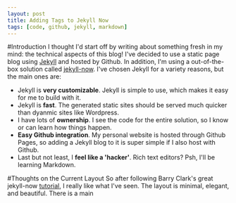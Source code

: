 ```yaml
---
layout: post
title: Adding Tags to Jekyll Now
tags: [code, github, jekyll, markdown]
---
```


#Introduction
I thought I'd start off by writing about something fresh in my mind: the technical aspects of this blog! I've decided to use a static page blog using [Jekyll] and hosted by Github. In addition, I'm using a out-of-the-box solution called [jekyll-now]. I've chosen Jekyll for a variety reasons, but the main ones are:
  - Jekyll is **very customizable**. Jekyll is simple to use, which makes it easy for me to build with it.
  - Jekyll is **fast**. The generated static sites should be served much quicker than dyanmic sites like Wordpress.
  - I have lots of **ownership**. I see the code for the entire solution, so I know or can learn how things happen. 
  - **Easy Github integration**. My personal website is hosted through Github Pages, so adding a Jekyll blog to it is super simple if I also host with Github. 
  - Last but not least, I **feel like a 'hacker'**. Rich text editors? Psh, I'll be learning Markdown. 
  
#Thoughts on the Current Layout
So after following Barry Clark's great jekyll-now [tutorial], I really like what I've seen. The layout is minimal, elegant, and beautiful. There is a main 
  
  

[Jekyll]: <https://jekyllrb.com/>
[jekyll-now]: <https://github.com/barryclark/jekyll-now>
[tutorial]: <http://www.smashingmagazine.com/2014/08/build-blog-jekyll-github-pages/>
